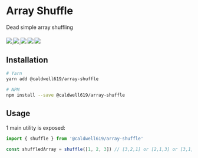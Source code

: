 # Array Shuffle

Dead simple array shuffling

<p align="center">
  <h4/>
  <a href='https://www.npmjs.com/package/@caldwell619/array-shuffle'>
    <img src="https://img.shields.io/npm/v/@caldwell619/array-shuffle">
  </a>
  <a href='https://bundlephobia.com/result?p=@caldwell619/array-shuffle'>
    <img src="https://img.shields.io/bundlephobia/min/@caldwell619/array-shuffle">
  </a>
  <img src="https://codecov.io/gh/christopher-caldwell/array-shuffle/branch/master/graph/badge.svg?token=2LA7ETDPO3">
  <img src="https://img.shields.io/github/last-commit/christopher-caldwell/array-shuffle">
  <img src="https://img.shields.io/npm/types/@caldwell619/array-shuffle">
</p>

## Installation

```bash
# Yarn
yarn add @caldwell619/array-shuffle

# NPM
npm install --save @caldwell619/array-shuffle
```

## Usage

1 main utility is exposed:

```ts
import { shuffle } from '@caldwell619/array-shuffle'

const shuffledArray = shuffle([1, 2, 3]) // [3,2,1] or [2,1,3] or [3,1,2]
```
